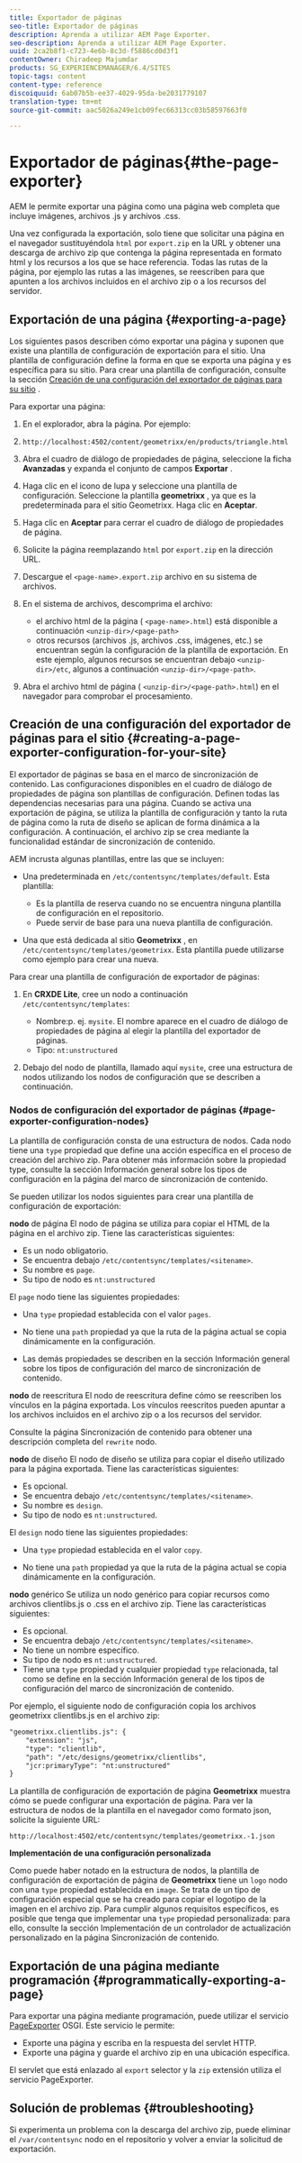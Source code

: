 ```yaml
---
title: Exportador de páginas
seo-title: Exportador de páginas
description: Aprenda a utilizar AEM Page Exporter.
seo-description: Aprenda a utilizar AEM Page Exporter.
uuid: 2ca2b8f1-c723-4e6b-8c3d-f5886cd0d3f1
contentOwner: Chiradeep Majumdar
products: SG_EXPERIENCEMANAGER/6.4/SITES
topic-tags: content
content-type: reference
discoiquuid: 6ab07b5b-ee37-4029-95da-be2031779107
translation-type: tm+mt
source-git-commit: aac5026a249e1cb09fec66313cc03b58597663f0

---
```



# Exportador de páginas{#the-page-exporter}

AEM le permite exportar una página como una página web completa que incluye imágenes, archivos .js y archivos .css.

Una vez configurada la exportación, solo tiene que solicitar una página en el navegador sustituyéndola `html` por `export.zip` en la URL y obtener una descarga de archivo zip que contenga la página representada en formato html y los recursos a los que se hace referencia. Todas las rutas de la página, por ejemplo las rutas a las imágenes, se reescriben para que apunten a los archivos incluidos en el archivo zip o a los recursos del servidor.

## Exportación de una página {#exporting-a-page}

Los siguientes pasos describen cómo exportar una página y suponen que existe una plantilla de configuración de exportación para el sitio. Una plantilla de configuración define la forma en que se exporta una página y es específica para su sitio. Para crear una plantilla de configuración, consulte la sección [Creación de una configuración del exportador de páginas para su sitio](#creating-a-page-exporter-configuration-for-your-site) .

Para exportar una página:

1. En el explorador, abra la página. Por ejemplo:
1. `http://localhost:4502/content/geometrixx/en/products/triangle.html`
1. Abra el cuadro de diálogo de propiedades de página, seleccione la ficha **Avanzadas** y expanda el conjunto de campos **Exportar** .

1. Haga clic en el icono de lupa y seleccione una plantilla de configuración. Seleccione la plantilla **geometrixx** , ya que es la predeterminada para el sitio Geometrixx. Haga clic en **Aceptar**.

1. Haga clic en **Aceptar** para cerrar el cuadro de diálogo de propiedades de página.
1. Solicite la página reemplazando `html` por `export.zip` en la dirección URL.

1. Descargue el `<page-name>.export.zip` archivo en su sistema de archivos.

1. En el sistema de archivos, descomprima el archivo:

   * el archivo html de la página ( `<page-name>.html`) está disponible a continuación `<unzip-dir>/<page-path>`
   * otros recursos (archivos .js, archivos .css, imágenes, etc.) se encuentran según la configuración de la plantilla de exportación. En este ejemplo, algunos recursos se encuentran debajo `<unzip-dir>/etc`, algunos a continuación `<unzip-dir>/<page-path>`.

1. Abra el archivo html de página ( `<unzip-dir>/<page-path>.html`) en el navegador para comprobar el procesamiento.

## Creación de una configuración del exportador de páginas para el sitio {#creating-a-page-exporter-configuration-for-your-site}

El exportador de páginas se basa en el marco de sincronización de contenido. Las configuraciones disponibles en el cuadro de diálogo de propiedades de página son plantillas de configuración. Definen todas las dependencias necesarias para una página. Cuando se activa una exportación de página, se utiliza la plantilla de configuración y tanto la ruta de página como la ruta de diseño se aplican de forma dinámica a la configuración. A continuación, el archivo zip se crea mediante la funcionalidad estándar de sincronización de contenido.

AEM incrusta algunas plantillas, entre las que se incluyen:

* Una predeterminada en `/etc/contentsync/templates/default`. Esta plantilla:

   * Es la plantilla de reserva cuando no se encuentra ninguna plantilla de configuración en el repositorio.
   * Puede servir de base para una nueva plantilla de configuración.

* Una que está dedicada al sitio **Geometrixx** , en `/etc/contentsync/templates/geometrixx`. Esta plantilla puede utilizarse como ejemplo para crear una nueva.

Para crear una plantilla de configuración de exportador de páginas:

1. En **CRXDE Lite**, cree un nodo a continuación `/etc/contentsync/templates`:

   * Nombre:p. ej. `mysite`. El nombre aparece en el cuadro de diálogo de propiedades de página al elegir la plantilla del exportador de páginas.
   * Tipo: `nt:unstructured`

1. Debajo del nodo de plantilla, llamado aquí `mysite`, cree una estructura de nodos utilizando los nodos de configuración que se describen a continuación.

### Nodos de configuración del exportador de páginas {#page-exporter-configuration-nodes}

La plantilla de configuración consta de una estructura de nodos. Cada nodo tiene una `type` propiedad que define una acción específica en el proceso de creación del archivo zip. Para obtener más información sobre la propiedad type, consulte la sección Información general sobre los tipos de configuración en la página del marco de sincronización de contenido.

Se pueden utilizar los nodos siguientes para crear una plantilla de configuración de exportación:

**nodo** de página El nodo de página se utiliza para copiar el HTML de la página en el archivo zip. Tiene las características siguientes:

* Es un nodo obligatorio.
* Se encuentra debajo `/etc/contentsync/templates/<sitename>`.
* Su nombre es `page`.
* Su tipo de nodo es `nt:unstructured`

El `page` nodo tiene las siguientes propiedades:

* Una `type` propiedad establecida con el valor `pages`.

* No tiene una `path` propiedad ya que la ruta de la página actual se copia dinámicamente en la configuración.

* Las demás propiedades se describen en la sección Información general sobre los tipos de configuración del marco de sincronización de contenido.

**nodo** de reescritura El nodo de reescritura define cómo se reescriben los vínculos en la página exportada. Los vínculos reescritos pueden apuntar a los archivos incluidos en el archivo zip o a los recursos del servidor.

Consulte la página Sincronización de contenido para obtener una descripción completa del `rewrite` nodo.

**nodo** de diseño El nodo de diseño se utiliza para copiar el diseño utilizado para la página exportada. Tiene las características siguientes:

* Es opcional.
* Se encuentra debajo `/etc/contentsync/templates/<sitename>`.
* Su nombre es `design`.
* Su tipo de nodo es `nt:unstructured`.

El `design` nodo tiene las siguientes propiedades:

* Una `type` propiedad establecida en el valor `copy`.

* No tiene una `path` propiedad ya que la ruta de la página actual se copia dinámicamente en la configuración.

**nodo** genérico Se utiliza un nodo genérico para copiar recursos como archivos clientlibs.js o .css en el archivo zip. Tiene las características siguientes:

* Es opcional.
* Se encuentra debajo `/etc/contentsync/templates/<sitename>`.
* No tiene un nombre específico.
* Su tipo de nodo es `nt:unstructured`.
* Tiene una `type` propiedad y cualquier propiedad `type` relacionada, tal como se define en la sección Información general de los tipos de configuración del marco de sincronización de contenido.

Por ejemplo, el siguiente nodo de configuración copia los archivos geometrixx clientlibs.js en el archivo zip:

```xml
"geometrixx.clientlibs.js": {
    "extension": "js",
    "type": "clientlib",
    "path": "/etc/designs/geometrixx/clientlibs",
    "jcr:primaryType": "nt:unstructured"
}
```

La plantilla de configuración de exportación de página **Geometrixx** muestra cómo se puede configurar una exportación de página. Para ver la estructura de nodos de la plantilla en el navegador como formato json, solicite la siguiente URL:

`http://localhost:4502/etc/contentsync/templates/geometrixx.-1.json`

**Implementación de una configuración personalizada**

Como puede haber notado en la estructura de nodos, la plantilla de configuración de exportación de página de **Geometrixx** tiene un `logo` nodo con una `type` propiedad establecida en `image`. Se trata de un tipo de configuración especial que se ha creado para copiar el logotipo de la imagen en el archivo zip. Para cumplir algunos requisitos específicos, es posible que tenga que implementar una `type` propiedad personalizada: para ello, consulte la sección Implementación de un controlador de actualización personalizado en la página Sincronización de contenido.

## Exportación de una página mediante programación {#programmatically-exporting-a-page}

Para exportar una página mediante programación, puede utilizar el servicio [PageExporter](https://helpx.adobe.com/experience-manager/6-4/sites/developing/using/reference-materials/javadoc/index.html?com/day/cq/wcm/contentsync/PageExporter.html) OSGI. Este servicio le permite:

* Exporte una página y escriba en la respuesta del servlet HTTP.
* Exporte una página y guarde el archivo zip en una ubicación específica.

El servlet que está enlazado al `export` selector y la `zip` extensión utiliza el servicio PageExporter.

## Solución de problemas {#troubleshooting}

Si experimenta un problema con la descarga del archivo zip, puede eliminar el `/var/contentsync` nodo en el repositorio y volver a enviar la solicitud de exportación.

